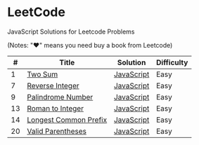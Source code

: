 # LeetCode 
JavaScript Solutions for Leetcode Problems

(Notes: "&hearts;" means you need buy a book from Leetcode)

| # | Title | Solution | Difficulty |
|---| ----- | -------- | ---------- |
|1|[Two Sum](https://leetcode.com/problems/two-sum/)| [JavaScript](./algorithms/two-sum.js)|Easy|
|7|[Reverse Integer](https://leetcode.com/problems/reverse-integer/)| [JavaScript](./algorithms/reverse-integer.js)|Easy|
|9|[Palindrome Number](https://leetcode.com/problems/palindrome-number/)| [JavaScript](./algorithms/palindrome-number.js)|Easy|
|13|[Roman to Integer](https://leetcode.com/problems/roman-to-integer/)| [JavaScript](./algorithms/roman-to-integer.js)|Easy|
|14|[Longest Common Prefix](https://leetcode.com/problems/longest-common-prefix/)| [JavaScript](./algorithms/longest-common-prefix.js)|Easy|
|20|[Valid Parentheses](https://leetcode.com/problems/valid-arentheses/)| [JavaScript](./algorithms/valid-arentheses.js)|Easy|